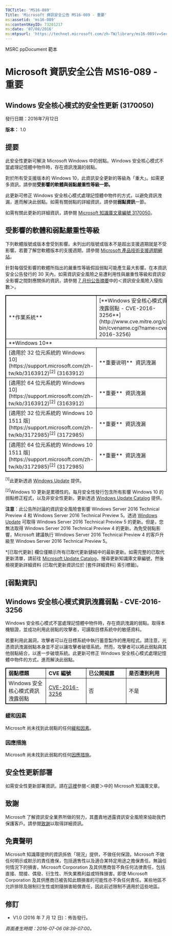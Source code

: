 ```yaml
---
TOCTitle: 'MS16-089'
Title: 'Microsoft 資訊安全公告 MS16-089 - 重要'
ms:assetid: 'ms16-089'
ms:contentKeyID: 73201217
ms:date: '07/08/2016'
ms:mtpsurl: 'https://technet.microsoft.com/zh-TW/library/ms16-089(v=Security.10)'
---
```


MSRC ppDocument 範本

Microsoft 資訊安全公告 MS16-089 - 重要
======================================

Windows 安全核心模式的安全性更新 (3170050)
------------------------------------------

發行日期：2016年7月12日

**版本：** 1.0

提要
----

<span id="sectionToggle0"></span>
此安全性更新可解決 Microsoft Windows 中的弱點。Windows 安全核心模式不當處理記憶體中物件時，存在資訊洩漏的弱點。

對於所有受支援版本的 Windows 10，此資訊安全更新的等級為「重大」。如需更多資訊，請參閱**受影響的軟體與弱點嚴重性等級一節。**

此更新可修正 Windows 安全核心模式處理記憶體中物件的方式，以避免資訊洩漏，進而解決此弱點。如需有關弱點的詳細資訊，請參閱**弱點資訊**一節。

<span id="KBArticle"></span>
如需有關此更新的詳細資訊，請參閱 [Microsoft 知識庫文章編號 3170050](https://support.microsoft.com/zh-tw/kb/3170050)。

受影響的軟體和弱點嚴重性等級
----------------------------

<span id="sectionToggle1"></span>
下列軟體版號或版本會受到影響。未列出的版號或版本不是超出支援週期就是不受影響。若要了解您軟體版本的支援週期，請參閱 [Microsoft 產品技術支援週期網站](http://go.microsoft.com/fwlink/?linkid=21742)。

針對每個受影響的軟體所指出的嚴重性等級假設弱點可能產生最大影響。在本資訊安全公告發行的 30 天內，如需資訊安全風險之易遭利用性與嚴重性等級和資訊安全影響之間對應關係的資訊，請參閱 [7 月份公告摘要](https://technet.microsoft.com/zh-tw/library/security/ms16-jul)中的＜資訊安全風險入侵指數＞。

 
<table style="border:1px solid black;">
<tr>
<td style="border:1px solid black;">
**作業系統**

</td>
<td style="border:1px solid black;">
[**Windows 安全核心模式資訊洩露弱點 - CVE-2016-3256**](http://www.cve.mitre.org/cgi-bin/cvename.cgi?name=cve-2016-3256)

</td>
<td style="border:1px solid black;">
**已取代更新\*         **

</td>
</tr>
<tr>
<td style="border:1px solid black;" colspan="3">
**Windows 10**

</td>
</tr>
<tr>
<td style="border:1px solid black;">
[適用於 32 位元系統的 Windows 10](https://support.microsoft.com/zh-tw/kb/3163912)<sup>[2]</sup>
(3163912)

</td>
<td style="border:1px solid black;">
**重要说明**   
資訊洩漏

</td>
<td style="border:1px solid black;">
[3163017](https://support.microsoft.com/zh-tw/kb/3163017)

</td>
</tr>
<tr>
<td style="border:1px solid black;">
[適用於 64 位元系統的 Windows 10](https://support.microsoft.com/zh-tw/kb/3163912)<sup>[2]</sup>
(3163912)

</td>
<td style="border:1px solid black;">
**重要**   
資訊洩漏

</td>
<td style="border:1px solid black;">
[3163017](https://support.microsoft.com/zh-tw/kb/3163017)

</td>
</tr>
<tr>
<td style="border:1px solid black;">
[適用於 32 位元系統的 Windows 10 1511 版](https://support.microsoft.com/zh-tw/kb/3172985)<sup>[2]</sup>
(3172985)

</td>
<td style="border:1px solid black;">
**重要**   
資訊洩漏

</td>
<td style="border:1px solid black;">
[3163018](https://support.microsoft.com/zh-tw/kb/3163018)

</td>
</tr>
<tr>
<td style="border:1px solid black;">
[適用於 64 位元系統的 Windows 10 1511 版](https://support.microsoft.com/zh-tw/kb/3172985)<sup>[2]</sup>
(3172985)

</td>
<td style="border:1px solid black;">
**重要**   
資訊洩漏

</td>
<td style="border:1px solid black;">
[3163018](https://support.microsoft.com/zh-tw/kb/3163018)

</td>
</tr>
</table>
 
<sup>[1]</sup>此更新透過 [Windows Update](http://go.microsoft.com/fwlink/?linkid=21130) 提供。

<sup>[2]</sup>Windows 10 更新是累積性的。每月安全性發行包含所有影響 Windows 10 的弱點修正程式，以及非安全性更新。更新透過 [Windows Update Catalog](http://catalog.update.microsoft.com/v7/site/home.aspx) 提供。

**注意**：此公告所討論的資訊安全風險會影響 Windows Server 2016 Technical Preview 4 和 Windows Server 2016 Technical Preview 5。透過 [Windows Update](http://go.microsoft.com/fwlink/?linkid=21130) 可取得 Windows Server 2016 Technical Preview 5 的更新。但是，您無法取得 Windows Server 2016 Technical Preview 4 的更新。為免受弱點影響，Microsoft 建議執行 Windows Server 2016 Technical Preview 4 的客戶升級至 Windows Server 2016 Technical Preview 5。

\*\[已取代更新\] 欄位僅顯示所有已取代更新鏈結中的最新更新。如需完整的已取代更新清單，請前往 [Microsoft Update Catalog](http://catalog.update.microsoft.com/v7/site/home.aspx)，搜尋更新知識庫文章編號，然後檢視更新詳細資料 (已取代更新資訊位於 \[套件詳細資料\] 索引標籤)。

\[弱點資訊\]
------------

<span id="sectionToggle2"></span>
Windows 安全核心模式資訊洩露弱點 - CVE-2016-3256
------------------------------------------------

Windows 安全核心模式不當處理記憶體中物件時，存在資訊洩漏的弱點。取得本機驗證，並成功利用此弱點的攻擊者，可讀取目標系統中的敏感資料。

若要利用此漏洞，攻擊者可以在目標系統中執行蓄意製作的應用程式。請注意，光憑資訊洩漏弱點本身並不足以讓攻擊者破壞系統。然而，攻擊者可以將此弱點與其他弱點結合，以進一步破壞系統。此更新可修正 Windows 安全核心模式處理記憶體中物件的方式，進而解決此弱點。

 
<table style="border:1px solid black;">
<colgroup>
<col width="25%" />
<col width="25%" />
<col width="25%" />
<col width="25%" />
</colgroup>
<tbody>
<tr class="odd">
<td style="border:1px solid black;"><strong>弱點標題</strong></td>
<td style="border:1px solid black;"><strong>CVE 編號</strong></td>
<td style="border:1px solid black;"><strong>已公開揭露</strong></td>
<td style="border:1px solid black;"><strong>是否遭到利用</strong></td>
</tr>
<tr class="even">
<td style="border:1px solid black;">Windows 安全核心模式資訊洩露弱點</td>
<td style="border:1px solid black;"><a href="http://www.cve.mitre.org/cgi-bin/cvename.cgi?name=%20cve-2016-3256">CVE-2016-3256</a></td>
<td style="border:1px solid black;">否</td>
<td style="border:1px solid black;">不是</td>
</tr>
</tbody>
</table>
  
### 緩和因素
  
Microsoft 尚未找到此弱點的任何[緩和因素](https://technet.microsoft.com/zh-tw/library/security/dn848375.aspx)。
  
### 因應措施
  
Microsoft 尚未找到此弱點的任何[因應措施](https://technet.microsoft.com/zh-tw/library/security/dn848375.aspx)。
  
安全性更新部署  
--------------
  
<span id="sectionToggle3"></span>
如需安全性更新部署資訊，請在[這裡](#kbarticle)參閱＜摘要＞中的 Microsoft 知識庫文章。
  
致謝  
----
  
<span id="sectionToggle4"></span>
Microsoft 了解資訊安全業界所做的努力，其盡責地透露資訊安全風險來協助我們保護客戶。請參閱[致謝](https://technet.microsoft.com/zh-tw/library/security/mt674627.aspx)以取得詳細資訊。
  
免責聲明  
--------
  
<span id="sectionToggle5"></span>
Microsoft 知識庫提供的資訊係依「現況」提供，不做任何保證。Microsoft 不做任何明示或默示的責任擔保，包括適售性以及適合某特定用途之擔保責任。無論任何情況下的損害，Microsoft Corporation 及其供應商皆不負任何法律責任，包括直接、間接、偶發、衍生性、所失業務利益或特殊損害。即使 Microsoft Corporation 及其供應商已被告知此類損害的可能性亦不負任何責任。某些地區不允許排除及限制衍生性或附隨損害賠償責任，因此前述限制不適用於這些地區。
  
修訂  
----
  
<span id="sectionToggle6"></span>
-   V1.0 (2016 年 7 月 12 日)：佈告發行。
  
*頁面產生時間：2016-07-06 08:39-07:00。*
